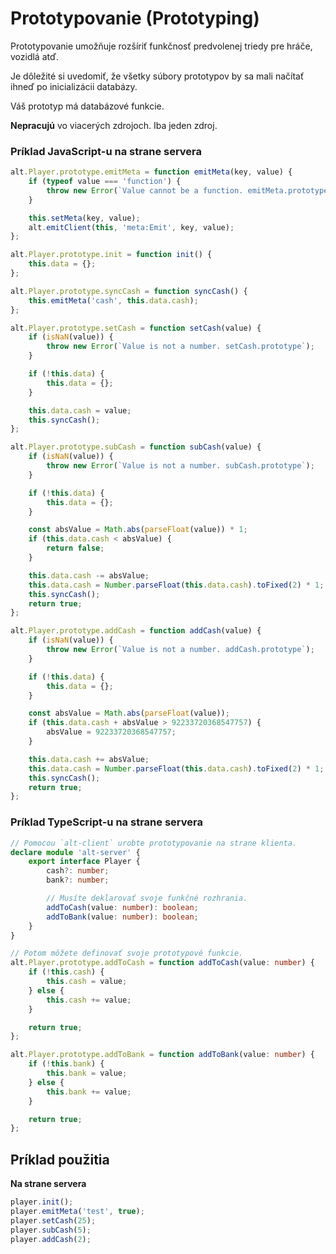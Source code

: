 # Prototypovanie (Prototyping)

Prototypovanie umožňuje rozšíriť funkčnosť predvolenej triedy pre hráče, vozidlá atď.

Je dôležité si uvedomiť, že všetky súbory prototypov by sa mali načítať ihneď po inicializácii databázy.

Váš prototyp má databázové funkcie.

**Nepracujú** vo viacerých zdrojoch. Iba jeden zdroj.

### **Príklad JavaScript-u na strane servera**

```js
alt.Player.prototype.emitMeta = function emitMeta(key, value) {
    if (typeof value === 'function') {
        throw new Error(`Value cannot be a function. emitMeta.prototype`);
    }

    this.setMeta(key, value);
    alt.emitClient(this, 'meta:Emit', key, value);
};

alt.Player.prototype.init = function init() {
    this.data = {};
};

alt.Player.prototype.syncCash = function syncCash() {
    this.emitMeta('cash', this.data.cash);
};

alt.Player.prototype.setCash = function setCash(value) {
    if (isNaN(value)) {
        throw new Error(`Value is not a number. setCash.prototype`);
    }

    if (!this.data) {
        this.data = {};
    }

    this.data.cash = value;
    this.syncCash();
};

alt.Player.prototype.subCash = function subCash(value) {
    if (isNaN(value)) {
        throw new Error(`Value is not a number. subCash.prototype`);
    }

    if (!this.data) {
        this.data = {};
    }

    const absValue = Math.abs(parseFloat(value)) * 1;
    if (this.data.cash < absValue) {
        return false;
    }

    this.data.cash -= absValue;
    this.data.cash = Number.parseFloat(this.data.cash).toFixed(2) * 1;
    this.syncCash();
    return true;
};

alt.Player.prototype.addCash = function addCash(value) {
    if (isNaN(value)) {
        throw new Error(`Value is not a number. addCash.prototype`);
    }

    if (!this.data) {
        this.data = {};
    }

    const absValue = Math.abs(parseFloat(value));
    if (this.data.cash + absValue > 92233720368547757) {
        absValue = 92233720368547757;
    }

    this.data.cash += absValue;
    this.data.cash = Number.parseFloat(this.data.cash).toFixed(2) * 1;
    this.syncCash();
    return true;
};
```

### **Príklad TypeScript-u na strane servera**

```ts
// Pomocou `alt-client` urobte prototypovanie na strane klienta.
declare module 'alt-server' {
    export interface Player {
        cash?: number;
        bank?: number;

        // Musíte deklarovať svoje funkčné rozhrania.
        addToCash(value: number): boolean;
        addToBank(value: number): boolean;
    }
}

// Potom môžete definovať svoje prototypové funkcie.
alt.Player.prototype.addToCash = function addToCash(value: number) {
    if (!this.cash) {
        this.cash = value;
    } else {
        this.cash += value;
    }

    return true;
};

alt.Player.prototype.addToBank = function addToBank(value: number) {
    if (!this.bank) {
        this.bank = value;
    } else {
        this.bank += value;
    }

    return true;
};
```

## Príklad použitia

**Na strane servera**

```js
player.init();
player.emitMeta('test', true);
player.setCash(25);
player.subCash(5);
player.addCash(2);
```
